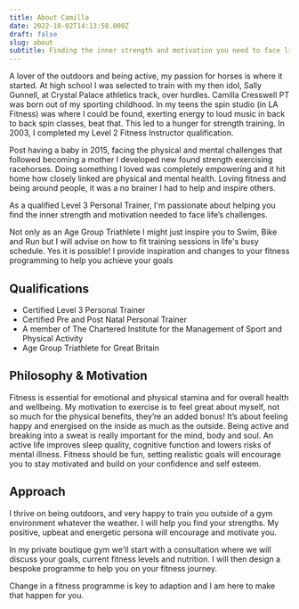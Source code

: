 ```yaml
---
title: About Camilla
date: 2022-10-02T14:13:58.000Z
draft: false
slug: about
subtitle: Finding the inner strength and motivation you need to face life’s challenges.
---
```

A lover of the outdoors and being active, my passion for horses is where it started. At high school I was selected to train with my then idol, Sally Gunnell, at Crystal Palace athletics track, over hurdles. Camilla Cresswell PT was born out of my sporting childhood. In my teens the spin studio (in LA Fitness) was where I could be found, exerting energy to loud music in back to back spin classes, beat that.  This led to a hunger for strength training. In 2003, I completed my Level 2 Fitness Instructor qualification.

Post having a baby in 2015, facing the physical and mental challenges that followed becoming a mother I developed new found strength exercising racehorses. Doing something I loved was completely empowering and it hit home how closely linked are physical and mental health. Loving fitness and being around people, it was a no brainer I had to help and inspire others.

As a qualified Level 3 Personal Trainer, I'm passionate about helping you find the inner strength and motivation needed to face life’s challenges.

Not only as an Age Group Triathlete I might just inspire you to Swim, Bike and Run but I will advise on how to fit training sessions in life's busy schedule. Yes it is possible! I provide inspiration and changes to your fitness programming to help you achieve your goals

## Qualifications

* Certified Level 3 Personal Trainer
* Certified Pre and Post Natal Personal Trainer
* A member of The Chartered Institute for the Management of Sport and Physical Activity
* Age Group Triathlete for Great Britain

## Philosophy & Motivation

Fitness is essential for emotional and physical stamina and for overall health and
wellbeing. My motivation to exercise is to feel great about myself, not so much for
the physical benefits, they’re an added bonus! It’s about feeling happy and energised
on the inside as much as the outside. Being active and breaking into a sweat is really
important for the mind, body and soul. An active life improves sleep quality, cognitive
function and lowers risks of mental illness. Fitness should be fun, setting realistic
goals will encourage you to stay motivated and build on your confidence and self
esteem.

## Approach

I thrive on being outdoors, and very happy to train you outside of a gym environment whatever the weather. I will help you find your strengths. My positive, upbeat and energetic persona will encourage and motivate you. 

In my private boutique gym we'll start with a consultation where we will discuss your goals, current fitness levels and nutrition. I will then design a bespoke programme to help you on your fitness journey.

Change in a fitness programme is key to adaption and I am here to make that happen for you.